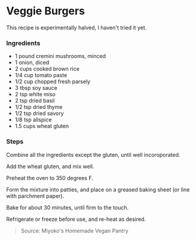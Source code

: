 Veggie Burgers
==============
This recipe is experimentally halved, I haven't tried it yet.

### Ingredients
- 1 pound cremini mushrooms, minced
- 1 onion, diced
- 2 cups cooked brown rice
- 1/4 cup tomato paste
- 1/2 cup chopped fresh parsely
- 3 tbsp soy sauce
- 2 tsp white miso
- 2 tsp dried basil
- 1/2 tsp dried thyme
- 1/2 tsp dried savory
- 1/8 tsp allspice
- 1.5 cups wheat gluten

### Steps
Combine all the ingredients except the gluten, until well incoroporated.

Add the wheat gluten, and mix well.

Preheat the oven to 350 degrees F.

Form the mixture into patties, and place on a greased baking sheet (or line with parchment paper).

Bake for about 30 minutes, until firm to the touch.

Refrigerate or freeze before use, and re-heat as desired.

> Source: Miyoko's Homemade Vegan Pantry
